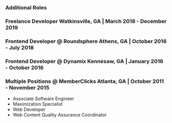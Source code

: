 ### <span class="sub-head">Additional Roles</span>

### Freelance Developer <span class="sub-head">Watkinsville, GA | March 2018 - December 2019</span>

### Frontend Developer @ Roundsphere <span class="sub-head">Athens, GA | October 2016 - July 2018</span>

### Frontend Developer @ Dynamix <span class="sub-head">Kennesaw, GA | January 2016 - October 2016</span>

### Multiple Positions @ MemberClicks <span class="sub-head">Atlanta, GA | October 2011 - November 2015</span>

- Associate Software Engineer
- Maximization Specialist
- Web Developer
- Web Content Quality Assurance Coordinator
